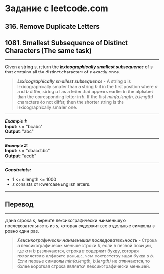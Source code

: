 # Задание с leetcode.com
## 316. Remove Duplicate Letters
## 1081. Smallest Subsequence of Distinct Characters (The same task)


---

Given a string *s*, return the ***lexicographically smallest subsequence*** of *s* that contains all the distinct characters of *s* exactly once.

> ***Lexicographically smallest subsequence*** - A string *a* is lexicographically smaller than *a* string *b* if in the first position where *a* and *b* differ, string *a* has a letter that appears earlier in the alphabet than the corresponding letter in *b*.
If the first *min(a.length, b.length)* characters do not differ, then the shorter string is the lexicographically smaller one.

---

***Example 1:***</br>
**Input:** s = "bcabc"</br>
**Output:** "abc"</br>

---

***Example 2:***</br>
**Input:** s = "cbacdcbc"</br>
**Output:** "acdb"</br>

---

***Constraints:***</br>
- 1 <= s.length <= 1000</br>
- *s* consists of lowercase English letters.</br>
  
---

## Перевод

---

Дана строка *s*, верните лексикографически наименьшую последовательность из *s*, которая содержит все отдельные символы *s* ровно один раз.

> ***Лексикографически наименьшая последовательность*** - Строка *a* лексикографически меньше строки *b*, если в первой позиции, где *a* и *b* различаются, строка *a* содержит букву, которая появляется в алфавите раньше, чем соответствующая буква в *b*.
Если первые символы *min(a.length, b.length)* не отличаются, то более короткая строка является лексикографически меньшей.